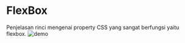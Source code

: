 # FlexBox
Penjelasan rinci mengenai property CSS yang sangat berfungsi yaitu flexbox.
![demo](https://user-images.githubusercontent.com/84588706/155446324-8b2b4968-c7fe-4146-8e58-4a085dcffa2d.png)
